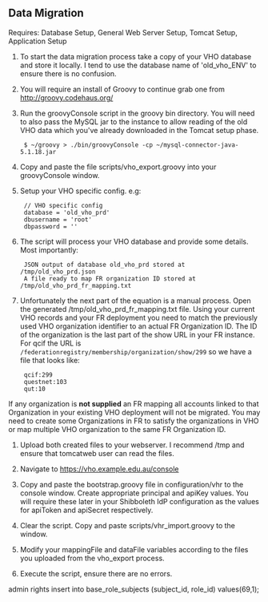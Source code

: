 ## Data Migration

Requires: Database Setup, General Web Server Setup, Tomcat Setup, Application Setup

1. To start the data migration process take a copy of your VHO database and store it locally. I tend to use the database name of 'old_vho_ENV' to ensure there is no confusion.

1. You will require an install of Groovy to continue grab one from http://groovy.codehaus.org/

1. Run the groovyConsole script in the groovy bin directory. You will need to also pass the MySQL jar to the instance to allow reading of the old VHO data which you've already downloaded in the Tomcat setup phase.

        $ ~/groovy > ./bin/groovyConsole -cp ~/mysql-connector-java-5.1.18.jar 

1. Copy and paste the file scripts/vho_export.groovy into your groovyConsole window. 

1. Setup your VHO specific config. e.g:

        // VHO specific config
        database = 'old_vho_prd'
        dbusername = 'root'
        dbpassword = ''

1. The script will process your VHO database and provide some details. Most importantly:

        JSON output of database old_vho_prd stored at /tmp/old_vho_prd.json
        A file ready to map FR organization ID stored at /tmp/old_vho_prd_fr_mapping.txt

1. Unfortunately the next part of the equation is a manual process. Open the generated /tmp/old_vho_prd_fr_mapping.txt file. Using your current VHO records and your FR deployment you need to match the previously used VHO organization identifier to an actual FR Organization ID. The ID of the organization is the last part of the show URL in your FR instance. For qcif the URL is `/federationregistry/membership/organization/show/299` so we have a file that looks like:

        qcif:299
        questnet:103
        qut:10

If any organization is **not supplied** an FR mapping all accounts linked to that Organization in your existing VHO deployment will not be migrated. You may need to create some Organizations in FR to satisfy the organizations in VHO or map multiple VHO organization to the same FR Organization ID.

1. Upload both created files to your webserver. I recommend /tmp and ensure that tomcatweb user can read the files.

1. Navigate to https://vho.example.edu.au/console

1. Copy and paste the bootstrap.groovy file in configuration/vhr to the console window. Create appropriate principal and apiKey values. You will require these later in your Shibboleth IdP configuration as the values for apiToken and apiSecret respectively.

1. Clear the script. Copy and paste scripts/vhr_import.groovy to the window.

1. Modify your mappingFile and dataFile variables according to the files you uploaded from the vho_export process.

1. Execute the script, ensure there are no errors.






admin rights
insert into base_role_subjects (subject_id, role_id) values(69,1);
